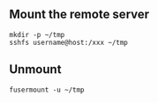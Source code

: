 ## Mount the remote server

    mkdir -p ~/tmp
    sshfs username@host:/xxx ~/tmp

## Unmount

    fusermount -u ~/tmp
